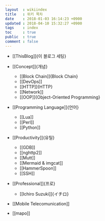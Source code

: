```yaml
---
layout  : wikiindex
title   : 위키 목차
date 	: 2018-01-03 16:14:23 +0900 
updated : 2018-04-10 15:32:27 +0900
tags    : index
toc     : true
public  : true
comment : false
---
```


* [[ThisBlog]]{이 블로그 세팅}

* [[Concept]]{개념}
  * [[Block Chain]]{Block Chain}
  * [[DevOps]]
  * [[HTTP]]{HTTP}
  * [[Network]]
  * [[OOP]]{Object-Oriented Programming}
* [[Programming Language]]{언어}
  * [[Lua]]
  * [[Perl]]
  * [[Python]]
* [[Productivity]]{유틸}
  * [[GDB]]
  * [[nghttp2]]
  * [[Mutt]]
  * [[Mermaid & imgcat]]
  * [[HammerSpoon]]
  * [[SSH]]
* [[Professional]]{프로}
  * [[Ichiro Suzuki]]{イチロ}
* [[Mobile Telecomunication]]
* [[mapo]]
